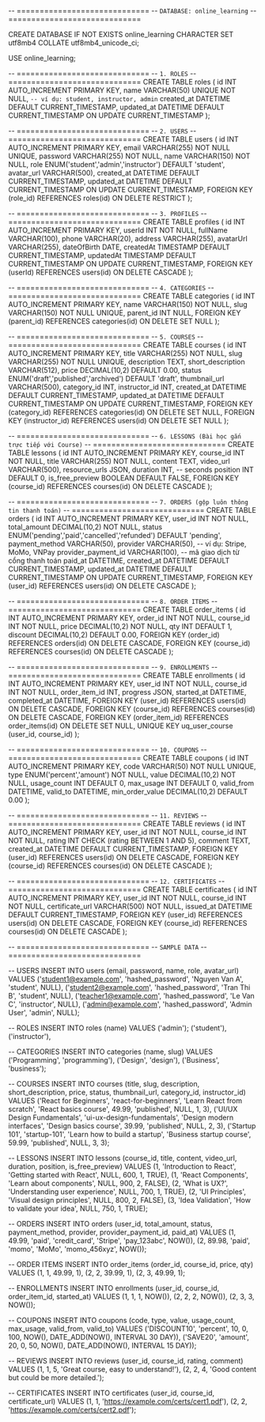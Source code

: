 -- =============================
-- `DATABASE: online_learning`
-- =============================

CREATE DATABASE IF NOT EXISTS online_learning
  CHARACTER SET utf8mb4
  COLLATE utf8mb4_unicode_ci;

USE online_learning;

-- =============================
-- `1. ROLES`
-- =============================
CREATE TABLE roles (
    id INT AUTO_INCREMENT PRIMARY KEY,
    name VARCHAR(50) UNIQUE NOT NULL, `-- ví dụ: student, instructor, admin`
    created_at DATETIME DEFAULT CURRENT_TIMESTAMP,
    updated_at DATETIME DEFAULT CURRENT_TIMESTAMP ON UPDATE CURRENT_TIMESTAMP
);

-- =============================
-- `2. USERS`
-- =============================
CREATE TABLE users (
    id INT AUTO_INCREMENT PRIMARY KEY,
    email VARCHAR(255) NOT NULL UNIQUE,
    password VARCHAR(255) NOT NULL,
    name VARCHAR(150) NOT NULL,
    role ENUM('student','admin','instructor') DEFAULT 'student',
    avatar_url VARCHAR(500),
    created_at DATETIME DEFAULT CURRENT_TIMESTAMP,
    updated_at DATETIME DEFAULT CURRENT_TIMESTAMP ON UPDATE CURRENT_TIMESTAMP,
    FOREIGN KEY (role_id) REFERENCES roles(id) ON DELETE RESTRICT
);

-- =============================
-- `3. PROFILES`
-- =============================
CREATE TABLE profiles (
    id INT AUTO_INCREMENT PRIMARY KEY,
    userId INT NOT NULL,
    fullName VARCHAR(100),
    phone VARCHAR(20),
    address VARCHAR(255),
    avatarUrl VARCHAR(255),
    dateOfBirth DATE,
    createdAt TIMESTAMP DEFAULT CURRENT_TIMESTAMP,
    updatedAt TIMESTAMP DEFAULT CURRENT_TIMESTAMP ON UPDATE CURRENT_TIMESTAMP,
    FOREIGN KEY (userId) REFERENCES users(id) ON DELETE CASCADE
);

-- =============================
-- `4. CATEGORIES`
-- =============================
CREATE TABLE categories (
    id INT AUTO_INCREMENT PRIMARY KEY,
    name VARCHAR(150) NOT NULL,
    slug VARCHAR(150) NOT NULL UNIQUE,
    parent_id INT NULL,
    FOREIGN KEY (parent_id) REFERENCES categories(id) ON DELETE SET NULL
);

-- =============================
-- `5. COURSES`
-- =============================
CREATE TABLE courses (
    id INT AUTO_INCREMENT PRIMARY KEY,
    title VARCHAR(255) NOT NULL,
    slug VARCHAR(255) NOT NULL UNIQUE,
    description TEXT,
    short_description VARCHAR(512),
    price DECIMAL(10,2) DEFAULT 0.00,
    status ENUM('draft','published','archived') DEFAULT 'draft',
    thumbnail_url VARCHAR(500),
    category_id INT,
    instructor_id INT,
    created_at DATETIME DEFAULT CURRENT_TIMESTAMP,
    updated_at DATETIME DEFAULT CURRENT_TIMESTAMP ON UPDATE CURRENT_TIMESTAMP,
    FOREIGN KEY (category_id) REFERENCES categories(id) ON DELETE SET NULL,
    FOREIGN KEY (instructor_id) REFERENCES users(id) ON DELETE SET NULL
);

-- =============================
-- `6. LESSONS (Bài học gắn trực tiếp với Course)`
-- =============================
CREATE TABLE lessons (
    id INT AUTO_INCREMENT PRIMARY KEY,
    course_id INT NOT NULL,
    title VARCHAR(255) NOT NULL,
    content TEXT,
    video_url VARCHAR(500),
    resource_urls JSON,
    duration INT, -- seconds
    position INT DEFAULT 0,
    is_free_preview BOOLEAN DEFAULT FALSE,
    FOREIGN KEY (course_id) REFERENCES courses(id) ON DELETE CASCADE
);

-- =============================
-- `7. ORDERS (gộp luôn thông tin thanh toán)`
-- =============================
CREATE TABLE orders (
    id INT AUTO_INCREMENT PRIMARY KEY,
    user_id INT NOT NULL,
    total_amount DECIMAL(10,2) NOT NULL,
    status ENUM('pending','paid','cancelled','refunded') DEFAULT 'pending',
    payment_method VARCHAR(50),
    provider VARCHAR(50),               -- ví dụ: Stripe, MoMo, VNPay
    provider_payment_id VARCHAR(100),   -- mã giao dịch từ cổng thanh toán
    paid_at DATETIME,
    created_at DATETIME DEFAULT CURRENT_TIMESTAMP,
    updated_at DATETIME DEFAULT CURRENT_TIMESTAMP ON UPDATE CURRENT_TIMESTAMP,
    FOREIGN KEY (user_id) REFERENCES users(id) ON DELETE CASCADE
);

-- =============================
-- `8. ORDER ITEMS`
-- =============================
CREATE TABLE order_items (
    id INT AUTO_INCREMENT PRIMARY KEY,
    order_id INT NOT NULL,
    course_id INT NOT NULL,
    price DECIMAL(10,2) NOT NULL,
    qty INT DEFAULT 1,
    discount DECIMAL(10,2) DEFAULT 0.00,
    FOREIGN KEY (order_id) REFERENCES orders(id) ON DELETE CASCADE,
    FOREIGN KEY (course_id) REFERENCES courses(id) ON DELETE CASCADE
);

-- =============================
-- `9. ENROLLMENTS`
-- =============================
CREATE TABLE enrollments (
    id INT AUTO_INCREMENT PRIMARY KEY,
    user_id INT NOT NULL,
    course_id INT NOT NULL,
    order_item_id INT,
    progress JSON,
    started_at DATETIME,
    completed_at DATETIME,
    FOREIGN KEY (user_id) REFERENCES users(id) ON DELETE CASCADE,
    FOREIGN KEY (course_id) REFERENCES courses(id) ON DELETE CASCADE,
    FOREIGN KEY (order_item_id) REFERENCES order_items(id) ON DELETE SET NULL,
    UNIQUE KEY uq_user_course (user_id, course_id)
);

-- =============================
-- `10. COUPONS`
-- =============================
CREATE TABLE coupons (
    id INT AUTO_INCREMENT PRIMARY KEY,
    code VARCHAR(50) NOT NULL UNIQUE,
    type ENUM('percent','amount') NOT NULL,
    value DECIMAL(10,2) NOT NULL,
    usage_count INT DEFAULT 0,
    max_usage INT DEFAULT 0,
    valid_from DATETIME,
    valid_to DATETIME,
    min_order_value DECIMAL(10,2) DEFAULT 0.00
);

-- =============================
-- `11. REVIEWS`
-- =============================
CREATE TABLE reviews (
    id INT AUTO_INCREMENT PRIMARY KEY,
    user_id INT NOT NULL,
    course_id INT NOT NULL,
    rating INT CHECK (rating BETWEEN 1 AND 5),
    comment TEXT,
    created_at DATETIME DEFAULT CURRENT_TIMESTAMP,
    FOREIGN KEY (user_id) REFERENCES users(id) ON DELETE CASCADE,
    FOREIGN KEY (course_id) REFERENCES courses(id) ON DELETE CASCADE
);

-- =============================
-- `12. CERTIFICATES`
-- =============================
CREATE TABLE certificates (
    id INT AUTO_INCREMENT PRIMARY KEY,
    user_id INT NOT NULL,
    course_id INT NOT NULL,
    certificate_url VARCHAR(500) NOT NULL,
    issued_at DATETIME DEFAULT CURRENT_TIMESTAMP,
    FOREIGN KEY (user_id) REFERENCES users(id) ON DELETE CASCADE,
    FOREIGN KEY (course_id) REFERENCES courses(id) ON DELETE CASCADE
);

-- =============================
-- `SAMPLE DATA`
-- =============================

-- USERS
INSERT INTO users (email, password, name, role, avatar_url) VALUES
('student1@example.com', 'hashed_password', 'Nguyen Van A', 'student', NULL),
('student2@example.com', 'hashed_password', 'Tran Thi B', 'student', NULL),
('teacher1@example.com', 'hashed_password', 'Le Van C', 'instructor', NULL),
('admin@example.com', 'hashed_password', 'Admin User', 'admin', NULL);

-- ROLES
INSERT INTO roles (name) VALUES
('admin');
('student'),
('instructor'),

-- CATEGORIES
INSERT INTO categories (name, slug) VALUES
('Programming', 'programming'),
('Design', 'design'),
('Business', 'business');

-- COURSES
INSERT INTO courses (title, slug, description, short_description, price, status, thumbnail_url, category_id, instructor_id) VALUES
('React for Beginners', 'react-for-beginners', 'Learn React from scratch', 'React basics course', 49.99, 'published', NULL, 1, 3),
('UI/UX Design Fundamentals', 'ui-ux-design-fundamentals', 'Design modern interfaces', 'Design basics course', 39.99, 'published', NULL, 2, 3),
('Startup 101', 'startup-101', 'Learn how to build a startup', 'Business startup course', 59.99, 'published', NULL, 3, 3);

-- LESSONS
INSERT INTO lessons (course_id, title, content, video_url, duration, position, is_free_preview) VALUES
(1, 'Introduction to React', 'Getting started with React', NULL, 600, 1, TRUE),
(1, 'React Components', 'Learn about components', NULL, 900, 2, FALSE),
(2, 'What is UX?', 'Understanding user experience', NULL, 700, 1, TRUE),
(2, 'UI Principles', 'Visual design principles', NULL, 800, 2, FALSE),
(3, 'Idea Validation', 'How to validate your idea', NULL, 750, 1, TRUE);

-- ORDERS
INSERT INTO orders (user_id, total_amount, status, payment_method, provider, provider_payment_id, paid_at) VALUES
(1, 49.99, 'paid', 'credit_card', 'Stripe', 'pay_123abc', NOW()),
(2, 89.98, 'paid', 'momo', 'MoMo', 'momo_456xyz', NOW());

-- ORDER ITEMS
INSERT INTO order_items (order_id, course_id, price, qty) VALUES
(1, 1, 49.99, 1),
(2, 2, 39.99, 1),
(2, 3, 49.99, 1);

-- ENROLLMENTS
INSERT INTO enrollments (user_id, course_id, order_item_id, started_at) VALUES
(1, 1, 1, NOW()),
(2, 2, 2, NOW()),
(2, 3, 3, NOW());

-- COUPONS
INSERT INTO coupons (code, type, value, usage_count, max_usage, valid_from, valid_to) VALUES
('DISCOUNT10', 'percent', 10, 0, 100, NOW(), DATE_ADD(NOW(), INTERVAL 30 DAY)),
('SAVE20', 'amount', 20, 0, 50, NOW(), DATE_ADD(NOW(), INTERVAL 15 DAY));

-- REVIEWS
INSERT INTO reviews (user_id, course_id, rating, comment) VALUES
(1, 1, 5, 'Great course, easy to understand!'),
(2, 2, 4, 'Good content but could be more detailed.');

-- CERTIFICATES
INSERT INTO certificates (user_id, course_id, certificate_url) VALUES
(1, 1, 'https://example.com/certs/cert1.pdf'),
(2, 2, 'https://example.com/certs/cert2.pdf');
